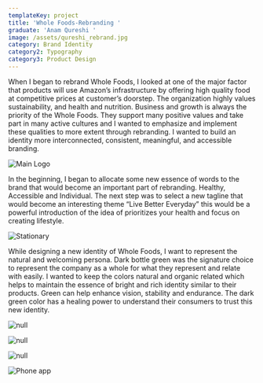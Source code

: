 ```yaml
---
templateKey: project
title: 'Whole Foods-Rebranding '
graduate: 'Anam Qureshi '
image: /assets/qureshi_rebrand.jpg
category: Brand Identity
category2: Typography
category3: Product Design
---
```

When I began to rebrand Whole Foods, I looked at one of the major factor that products will use Amazon’s infrastructure by offering high quality food at competitive prices at customer’s doorstep. The organization highly values sustainability, and health and nutrition. Business and growth is always the priority of the Whole Foods. They support many positive values and take part in many active cultures and I wanted to emphasize and implement these qualities to more extent through rebranding. I wanted to build an identity more interconnected, consistent, meaningful, and accessible branding.

![Main Logo](/assets/logo-01.jpg)

In the beginning, I began to allocate some new essence of words to the brand that would become an important part of rebranding. Healthy, Accessible and Individual. The next step was to select a new tagline that would become an interesting theme “Live Better Everyday” this would be a powerful introduction of the idea of prioritizes your health and focus on creating lifestyle.

![Stationary ](/assets/qureshi_letter.jpg)

While designing a new identity of Whole Foods, I want to represent the natural and welcoming persona. Dark bottle green was the signature choice to represent the company as a whole for what they represent and relate with easily. I wanted to keep the colors natural and organic related which helps to maintain the essence of bright and rich identity similar to their products. Green can help enhance vision, stability and endurance. The dark green color has a healing power to understand their consumers to trust this new identity.

![null](/assets/qureshi_rebrand.jpg)

![null](/assets/six-applications-11.jpg)

![null](/assets/van-05.jpg)

![Phone app](/assets/six-applications-04.jpg)
